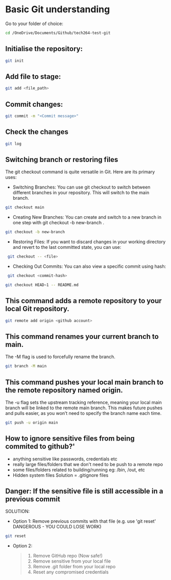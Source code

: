 # Basic Git understanding

Go to your folder of choice: 

```bash
cd /OneDrive/Documents/Github/tech264-test-git
```

## Initialise the repository: 

```bash
git init
```

## Add file to stage:
```bash
git add <file_path>
```

## Commit changes: 

```bash
git commit -m "<Commit message>"
```

## Check the changes

```bash
git log
```

## Switching branch or restoring files
The git checkout command is quite versatile in Git. Here are its primary uses:

* Switching Branches: You can use git checkout to switch between different branches in your repository. 
This will switch to the main branch.
```bash
git checkout main
```

* Creating New Branches: You can create and switch to a new branch in one step with git checkout -b new-branch .
```bash
git checkout -b new-branch
```
* Restoring Files: If you want to discard changes in your working directory and revert to the last committed state, you can use:
```bash
 git checkout -- <file>
```
* Checking Out Commits: You can also view a specific commit using hash: 
```bash
 git checkout <commit-hash> 
```


```bash
git checkout HEAD~1 -- README.md
```


## This command adds a remote repository to your local Git repository.
```bash
git remote add origin <github account>
```


## This command renames your current branch to main.
The -M flag is used to forcefully rename the branch.
```bash
git branch -M main
```


## This command pushes your local main branch to the remote repository named origin.
The -u flag sets the upstream tracking reference, meaning your local main branch will be linked to the remote main branch. This makes future pushes and pulls easier, as you won’t need to specify the branch name each time.
```bash
git push -u origin main
```

## How to ignore sensitive files from being commited to github?'
* anything sensitive like passwords, credentials etc
* really large files/folders that we don't need to be push to a remote repo
* some files/folders related to building/running eg: /bin, /out, etc
* Hidden system files
Solution = .gitignore files


## Danger: If the sensitive file is still accessible in a previous commit
 
SOLUTION:
* Option 1: Remove previous commits with that file (e.g. use 'git reset' DANGEROUS - YOU COULD LOSE WORK)
```bash
git reset
```
* Option 2: 
  > 1. Remove GitHub repo (Now safe!)
  > 2. Remove sensitive from your local file
  > 3. Remove .git folder from your local repo
  > 4. Reset any compromised credentials 